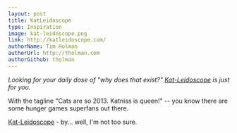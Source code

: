 ```yaml
---
layout: post
title: KatLeidoscope
type: Inspiration
image: kat-leidoscope.png
link: http://katleidoscope.com/
authorName: Tim Holman
authorUrl: http://tholman.com
authorGithub: tholman
---
```


_Looking for your daily dose of "why does that exist?" [Kat-Leidoscope](http://katleidoscope.com/) is just for you._

With the tagline "Cats are so 2013. Katniss is queen!" -- you know there are some hunger games superfans out there.

[Kat-Leidoscope](http://katleidoscope.com/) - by... well, I'm not too sure.
